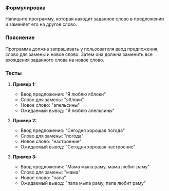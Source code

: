 
### Формулировка
Напишите программу, которая находит заданное слово в предложении и заменяет его на другое слово.

### Пояснение
Программа должна запрашивать у пользователя ввод предложения, слово для замены и новое слово. Затем она должна заменить все вхождения заданного слова на новое слово.

### Тесты

1. **Пример 1:**
   - Ввод предложения: "Я люблю яблоки"
   - Слово для замены: "яблоки"
   - Новое слово: "апельсины"
   - Ожидаемый вывод: "Я люблю апельсины"

2. **Пример 2:**
   - Ввод предложения: "Сегодня хорошая погода"
   - Слово для замены: "погода"
   - Новое слово: "настроение"
   - Ожидаемый вывод: "Сегодня хорошая настроение"

3. **Пример 3:**
   - Ввод предложения: "Мама мыла раму, мама любит раму"
   - Слово для замены: "мама"
   - Новое слово: "папа"
   - Ожидаемый вывод: "папа мыла раму, папа любит раму"

